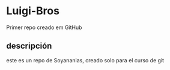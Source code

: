 # Luigi-Bros
Primer repo creado em GitHub

## descripción
este es un repo de Soyananias, creado solo para el curso de git

